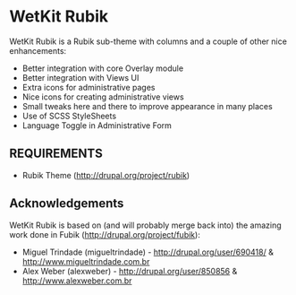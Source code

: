 WetKit Rubik
============

WetKit Rubik is a Rubik sub-theme with columns and a couple of other nice enhancements:

* Better integration with core Overlay module
* Better integration with Views UI
* Extra icons for administrative pages
* Nice icons for creating administrative views
* Small tweaks here and there to improve appearance in many places
* Use of SCSS StyleSheets
* Language Toggle in Administrative Form

REQUIREMENTS
------------

* Rubik Theme (http://drupal.org/project/rubik)

Acknowledgements
----------------

WetKit Rubik is based on (and will probably merge back into) the amazing work done in Fubik (http://drupal.org/project/fubik):

  * Miguel Trindade (migueltrindade) - http://drupal.org/user/690418/ & http://www.migueltrindade.com.br
  * Alex Weber (alexweber) - http://drupal.org/user/850856 & http://www.alexweber.com.br
  